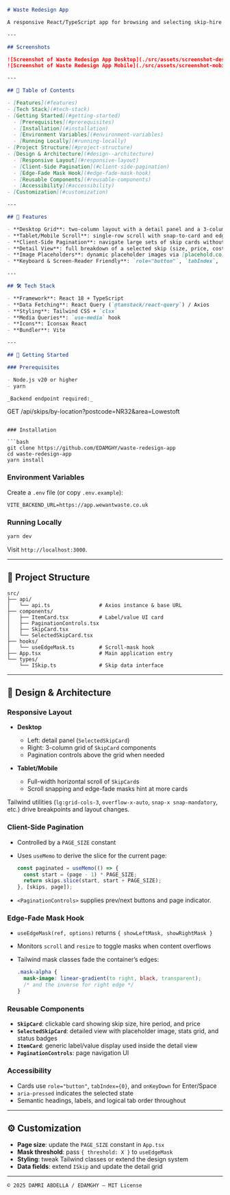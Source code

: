 ```markdown
# Waste Redesign App

A responsive React/TypeScript app for browsing and selecting skip-hire sizes, with client-side pagination, edge-fade masks, and a detailed view card. Includes dynamic image placeholders for skip previews.

---

## Screenshots

![Screenshot of Waste Redesign App Desktop](./src/assets/screenshot-desktop.png)  
![Screenshot of Waste Redesign App Mobile](./src/assets/screenshot-mobile.png)

---

## 📝 Table of Contents

- [Features](#features)
- [Tech Stack](#tech-stack)
- [Getting Started](#getting-started)
  - [Prerequisites](#prerequisites)
  - [Installation](#installation)
  - [Environment Variables](#environment-variables)
  - [Running Locally](#running-locally)
- [Project Structure](#project-structure)
- [Design & Architecture](#design--architecture)
  - [Responsive Layout](#responsive-layout)
  - [Client-Side Pagination](#client-side-pagination)
  - [Edge-Fade Mask Hook](#edge-fade-mask-hook)
  - [Reusable Components](#reusable-components)
  - [Accessibility](#accessibility)
- [Customization](#customization)

---

## 🌟 Features

- **Desktop Grid**: two-column layout with a detail panel and a 3-column card grid
- **Tablet/Mobile Scroll**: single-row scroll with snap-to-card and edge-fade masks
- **Client-Side Pagination**: navigate large sets of skip cards without refetching
- **Detail View**: full breakdown of a selected skip (size, price, costs, VAT, location, statuses)
- **Image Placeholders**: dynamic placeholder images via [placehold.co] for quick visual previews
- **Keyboard & Screen-Reader Friendly**: `role="button"`, `tabIndex`, `aria-pressed`, and key handlers

---

## 🛠 Tech Stack

- **Framework**: React 18 + TypeScript
- **Data Fetching**: React Query (`@tanstack/react-query`) / Axios
- **Styling**: Tailwind CSS + `clsx`
- **Media Queries**: `use-media` hook
- **Icons**: Iconsax React
- **Bundler**: Vite

---

## 🏁 Getting Started

### Prerequisites

- Node.js v20 or higher
- yarn

_Backend endpoint required:_
```

GET /api/skips/by-location?postcode=NR32\&area=Lowestoft

````

### Installation

```bash
git clone https://github.com/EDAMGHY/waste-redesign-app
cd waste-redesign-app
yarn install
````

### Environment Variables

Create a `.env` file (or copy `.env.example`):

```env
VITE_BACKEND_URL=https://app.wewantwaste.co.uk
```

### Running Locally

```bash
yarn dev
```

Visit `http://localhost:3000`.

---

## 📂 Project Structure

```
src/
├── api/
│   └── api.ts                # Axios instance & base URL
├── components/
│   ├── ItemCard.tsx          # Label/value UI card
│   ├── PaginationControls.tsx
│   ├── SkipCard.tsx
│   └── SelectedSkipCard.tsx
├── hooks/
│   └── useEdgeMask.ts        # Scroll-mask hook
├── App.tsx                   # Main application entry
└── types/
    └── ISkip.ts              # Skip data interface
```

---

## 🎨 Design & Architecture

### Responsive Layout

- **Desktop**

  - Left: detail panel (`SelectedSkipCard`)
  - Right: 3-column grid of `SkipCard` components
  - Pagination controls above the grid when needed

- **Tablet/Mobile**

  - Full-width horizontal scroll of `SkipCard`s
  - Scroll snapping and edge-fade masks hint at more cards

Tailwind utilities (`lg:grid-cols-3`, `overflow-x-auto`, `snap-x snap-mandatory`, etc.) drive breakpoints and layout changes.

### Client-Side Pagination

- Controlled by a `PAGE_SIZE` constant

- Uses `useMemo` to derive the slice for the current page:

  ```ts
  const paginated = useMemo(() => {
    const start = (page - 1) * PAGE_SIZE;
    return skips.slice(start, start + PAGE_SIZE);
  }, [skips, page]);
  ```

- `<PaginationControls>` supplies prev/next buttons and page indicator.

### Edge-Fade Mask Hook

- `useEdgeMask(ref, options)` returns `{ showLeftMask, showRightMask }`
- Monitors `scroll` and `resize` to toggle masks when content overflows
- Tailwind mask classes fade the container’s edges:

  ```css
  .mask-alpha {
    mask-image: linear-gradient(to right, black, transparent);
    /* and the inverse for right edge */
  }
  ```

### Reusable Components

- **`SkipCard`**: clickable card showing skip size, hire period, and price
- **`SelectedSkipCard`**: detailed view with placeholder image, stats grid, and status badges
- **`ItemCard`**: generic label/value display used inside the detail view
- **`PaginationControls`**: page navigation UI

### Accessibility

- Cards use `role="button"`, `tabIndex={0}`, and `onKeyDown` for Enter/Space
- `aria-pressed` indicates the selected state
- Semantic headings, labels, and logical tab order throughout

---

## ⚙️ Customization

- **Page size**: update the `PAGE_SIZE` constant in `App.tsx`
- **Mask threshold**: pass `{ threshold: X }` to `useEdgeMask`
- **Styling**: tweak Tailwind classes or extend the design system
- **Data fields**: extend `ISkip` and update the detail grid

---

```text
© 2025 DAMRI ABDELLA / EDAMGHY – MIT License
```
